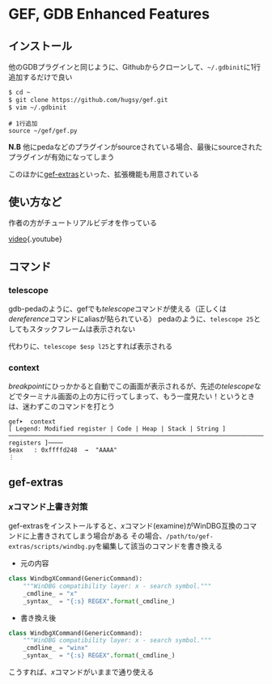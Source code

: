 <!-- TITLE: Gef -->
<!-- SUBTITLE: A quick summary of Gef -->

# GEF, GDB Enhanced Features

## インストール

他のGDBプラグインと同じように、Githubからクローンして、`~/.gdbinit`に1行追加するだけで良い

```sh
$ cd ~
$ git clone https://github.com/hugsy/gef.git
$ vim ~/.gdbinit
```

```vim
# 1行追加
source ~/gef/gef.py
```

**N.B** 他にpedaなどのプラグインがsourceされている場合、最後にsourceされたプラグインが有効になってしまう

このほかに[gef-extras](https://github.com/hugsy/gef-extras)といった、拡張機能も用意されている

## 使い方など

作者の方がチュートリアルビデオを作っている

[video](https://youtu.be/KWG7prhH-ks){.youtube}

## コマンド

### telescope 

gdb-pedaのように、gefでも*telescope*コマンドが使える（正しくは*dereference*コマンドにaliasが貼られている）
pedaのように、`telescope 25`としてもスタックフレームは表示されない

代わりに、`telescope $esp l25`とすれば表示される

### context

*breakpoint*にひっかかると自動でこの画面が表示されるが、先述の*telescope*などでターミナル画面の上の方に行ってしまって、もう一度見たい！というときは、迷わずこのコマンドを打とう


```
gef➤  context
[ Legend: Modified register | Code | Heap | Stack | String ]
──────────────────────────────────────────────────────────────────────────────[ registers ]────
$eax   : 0xffffd248  →  "AAAA"
⋮
```


## gef-extras

### *x*コマンド上書き対策

gef-extrasをインストールすると、*x*コマンド(examine)がWinDBG互換のコマンドに上書きされてしまう場合がある
その場合、`/path/to/gef-extras/scripts/windbg.py`を編集して該当のコマンドを書き換える

- 元の内容
```python
class WindbgXCommand(GenericCommand):
    """WinDBG compatibility layer: x - search symbol."""
    _cmdline_ = "x"
    _syntax_  = "{:s} REGEX".format(_cmdline_)
```

- 書き換え後
```python
class WindbgXCommand(GenericCommand):
    """WinDBG compatibility layer: x - search symbol."""
    _cmdline_ = "winx"
    _syntax_  = "{:s} REGEX".format(_cmdline_)
```

こうすれば、*x*コマンドがいままで通り使える

